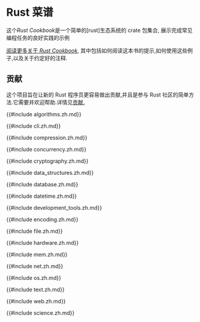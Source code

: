 # Rust 菜谱

这个*Rust Cookbook*是一个简单的[rust]生态系统的 crate 包集合, 展示完成常见编程任务的良好实践的示例

[阅读更多关于 _Rust Cookbook_](about.zh.html), 其中包括如何阅读这本书的提示,如何使用这些例子,以及关于约定好的注释.

## 贡献

这个项目旨在让新的 Rust 程序员更容易做出贡献,并且是参与 Rust 社区的简单方法.它需要并欢迎帮助.详情见[贡献.][contributing.zh.md]

[contributing.zh.md]: https://github.com/chinanf-boy/rust-cookbook-zh/blob/master/CONTRIBUTING.zh.md

{{#include algorithms.zh.md}}

{{#include cli.zh.md}}

{{#include compression.zh.md}}

{{#include concurrency.zh.md}}

{{#include cryptography.zh.md}}

{{#include data_structures.zh.md}}

{{#include database.zh.md}}

{{#include datetime.zh.md}}

{{#include development_tools.zh.md}}

{{#include encoding.zh.md}}

{{#include file.zh.md}}

{{#include hardware.zh.md}}

{{#include mem.zh.md}}

{{#include net.zh.md}}

{{#include os.zh.md}}

{{#include text.zh.md}}

{{#include web.zh.md}}

{{#include science.zh.md}}
